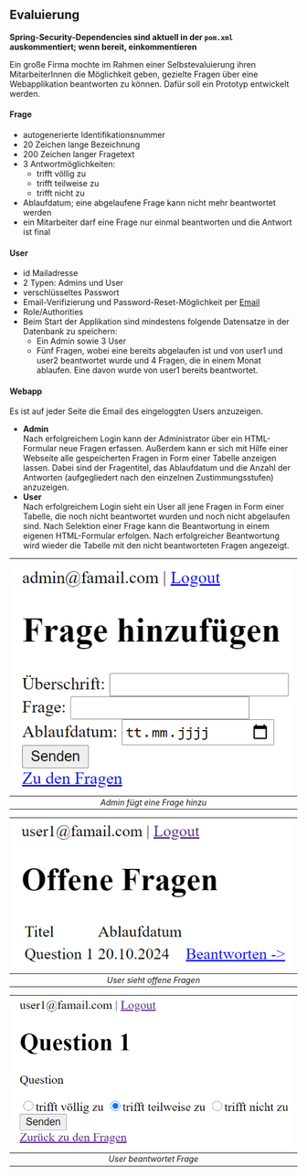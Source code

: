 ## Evaluierung

**Spring-Security-Dependencies sind aktuell in der `pom.xml` auskommentiert; wenn bereit, einkommentieren**

Ein große Firma mochte im Rahmen einer Selbstevaluierung ihren MitarbeiterInnen die Möglichkeit geben, gezielte Fragen
über eine Webapplikation beantworten zu können. Dafür soll ein Prototyp entwickelt werden.

#### Frage

* autogenerierte Identifikationsnummer
* 20 Zeichen lange Bezeichnung
* 200 Zeichen langer Fragetext
* 3 Antwortmöglichkeiten:
    * trifft völlig zu
    * trifft teilweise zu
    * trifft nicht zu
* Ablaufdatum; eine abgelaufene Frage kann nicht mehr beantwortet werden
* ein Mitarbeiter darf eine Frage nur einmal beantworten und die Antwort ist final

#### User

* id Mailadresse
* 2 Typen: Admins und User
* verschlüsseltes Passwort
* Email-Verifizierung und Password-Reset-Möglichkeit per [Email](https://medium.com/@seonggil/send-email-with-spring-boot-and-gmail-27c14fc3d859)
* Role/Authorities
* Beim Start der Applikation sind mindestens folgende Datensatze in der Datenbank zu speichern:
    * Ein Admin sowie 3 User
    * Fünf Fragen, wobei eine bereits abgelaufen ist und von user1 und user2 beantwortet wurde und 4 Fragen, die in
      einem Monat ablaufen. Eine davon wurde von user1 bereits beantwortet.

#### Webapp

Es ist auf jeder Seite die Email des eingeloggten Users anzuzeigen.

* **Admin**  
  Nach erfolgreichem Login kann der Administrator über ein HTML-Formular neue Fragen erfassen. Außerdem kann er sich mit
  Hilfe einer Webseite alle gespeicherten Fragen in Form einer Tabelle anzeigen lassen. Dabei sind der Fragentitel, das
  Ablaufdatum und die Anzahl der Antworten (aufgegliedert nach den einzelnen Zustimmungsstufen) anzuzeigen.
* **User**  
  Nach erfolgreichem Login sieht ein User all jene Fragen in Form einer Tabelle, die noch nicht beantwortet wurden und
  noch nicht abgelaufen sind. Nach Selektion einer Frage kann die Beantwortung in einem eigenen
  HTML-Formular erfolgen. Nach erfolgreicher Beantwortung wird wieder die Tabelle mit den nicht beantworteten Fragen
  angezeigt.

| ![](/images/add-question.png) | 
|:-----------------------------:| 
| *Admin fügt eine Frage hinzu* |

| ![](/images/open-questions.png) | 
|:-------------------------------:| 
|   *User sieht offene Fragen*    |

| ![](/images/answer-question.png) | 
|:--------------------------------:| 
|     *User beantwortet Frage*     |